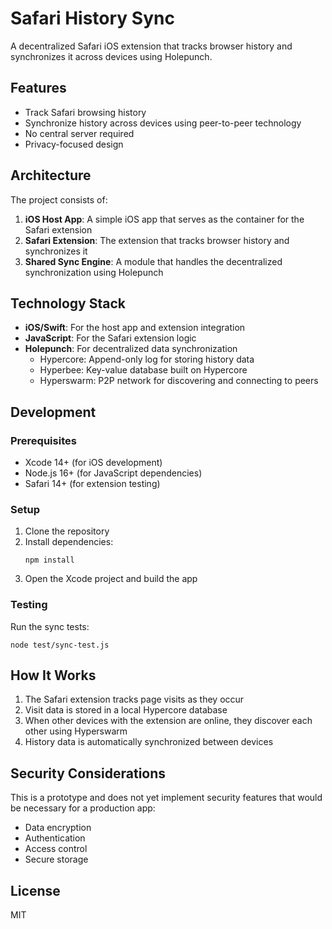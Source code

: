 # Safari History Sync

A decentralized Safari iOS extension that tracks browser history and synchronizes it across devices using Holepunch.

## Features

- Track Safari browsing history
- Synchronize history across devices using peer-to-peer technology
- No central server required
- Privacy-focused design

## Architecture

The project consists of:

1. **iOS Host App**: A simple iOS app that serves as the container for the Safari extension
2. **Safari Extension**: The extension that tracks browser history and synchronizes it
3. **Shared Sync Engine**: A module that handles the decentralized synchronization using Holepunch

## Technology Stack

- **iOS/Swift**: For the host app and extension integration
- **JavaScript**: For the Safari extension logic
- **Holepunch**: For decentralized data synchronization
  - Hypercore: Append-only log for storing history data
  - Hyperbee: Key-value database built on Hypercore
  - Hyperswarm: P2P network for discovering and connecting to peers

## Development

### Prerequisites

- Xcode 14+ (for iOS development)
- Node.js 16+ (for JavaScript dependencies)
- Safari 14+ (for extension testing)

### Setup

1. Clone the repository
2. Install dependencies:
   ```
   npm install
   ```
3. Open the Xcode project and build the app

### Testing

Run the sync tests:

```
node test/sync-test.js
```

## How It Works

1. The Safari extension tracks page visits as they occur
2. Visit data is stored in a local Hypercore database
3. When other devices with the extension are online, they discover each other using Hyperswarm
4. History data is automatically synchronized between devices

## Security Considerations

This is a prototype and does not yet implement security features that would be necessary for a production app:

- Data encryption
- Authentication
- Access control
- Secure storage

## License

MIT